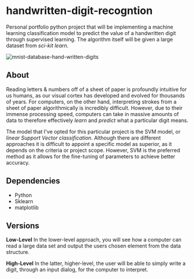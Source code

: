 # handwritten-digit-recogntion
Personal portfolio python project that will be implementing a machine learning classification model to predict the value of a handwritten digit through supervised learning. The algorithm itself will be given a large dataset from *sci-kit learn*.

![mnist-database-hand-written-digits](https://user-images.githubusercontent.com/23439187/53993289-92c39580-40f4-11e9-84e1-a86cb7774a5b.png)


## About
Reading letters & numbers off of a sheet of paper is profoundly intuitive for us humans, as our visual cortex has developed and evolved for thousands of years. For computers, on the other hand, interpreting strokes from a sheet of paper algorithmically is incredibly difficult. However, due to their immense processing speed, computers can take in massive amounts of data to therefore effectively *learn* and *predict* what a particular digit means. 

The model that I've opted for this particular project is the SVM model, or *linear Support Vector classification*. Although there are different approaches it is difficult to appoint a specific model as superior, as it depends on the criteria or project scope. However, SVM is the preferred method as it allows for the fine-tuning of parameters to achieve better accuracy.

## Dependencies
* Python
* Sklearn
* matplotlib

## Versions
**Low-Level**
In the lower-level approach, you will see how a computer can read a large data set and output the users chosen element from the data structure.



**High-Level**
In the latter, higher-level, the user will be able to simply write a digit, through an input dialog, for the computer to interpret. 
